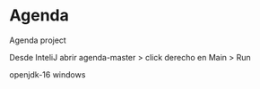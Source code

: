 # Agenda
Agenda project

Desde InteliJ abrir agenda-master > click derecho en Main > Run 

openjdk-16
windows
